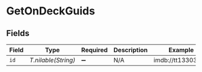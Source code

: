 # GetOnDeckGuids


## Fields

| Field               | Type                | Required            | Description         | Example             |
| ------------------- | ------------------- | ------------------- | ------------------- | ------------------- |
| `id`                | *T.nilable(String)* | :heavy_minus_sign:  | N/A                 | imdb://tt13303712   |